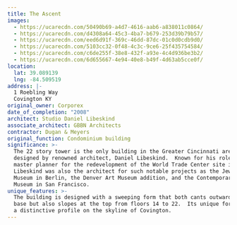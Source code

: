 ```yaml
---
title: The Ascent
images:
  - https://ucarecdn.com/50490b69-a4d7-4616-aab6-a838011c0864/
  - https://ucarecdn.com/d4308a64-45c3-4ba7-b679-253d39b79b57/
  - https://ucarecdn.com/eed6d91f-369c-46dd-87dc-01c0d0cdb9d0/
  - https://ucarecdn.com/5103cc32-0f48-4c3c-9ce6-25f435754584/
  - https://ucarecdn.com/c6de255f-38e8-432f-a93e-4c4d936be3b2/
  - https://ucarecdn.com/6d655667-4e94-40e8-b49f-4d63ab5cce0f/
location:
  lat: 39.089139
  lng: -84.509519
address: |-
  1 Roebling Way
  Covington KY
original_owner: Corporex
date_of_completion: "2008"
architect: Studio Daniel Libeskind
associate_architect: GBBN Architects
contractor: Dugan & Meyers
original_function: Condominium building
significance: >-
  The 22 story tower is the only building in the Greater Cincinnati area
  designed by renowned architect, Daniel Libeskind.  Known for his role as the
  master planner for the redevelopment of the World Trade Center site in NYC,
  Libeskind was also the architect for such notable projects as the Jewish
  Museum in Berlin, the Denver Art Museum addition, and the Contemporary Jewish
  Museum in San Francisco.
unique_features: >-
  The building is designed with a sweeping form that both cants outward from its
  base but also slopes at the top from floors 14 to 22.  Its unique form creates
  a distinctive profile on the skyline of Covington.
---
```


